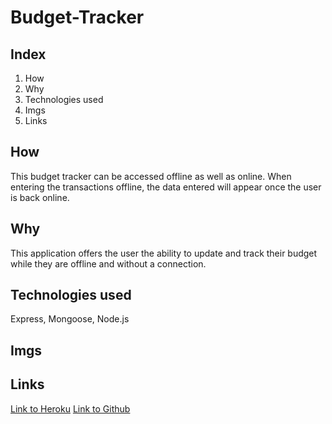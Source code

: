 # Budget-Tracker

## Index
1. How
2. Why
3. Technologies used
4. Imgs
5. Links

## How
This budget tracker can be accessed offline as well as online. When entering the transactions offline, the data entered will appear once the user is back online.

## Why
This application offers the user the ability to update and track their budget while they are offline and without a connection.

## Technologies used
Express, Mongoose, Node.js

## Imgs

## Links
[Link to Heroku](https://budgetttracker.herokuapp.com/)
[Link to Github](https://github.com/teresaheidt/Budget-Tracker.git)